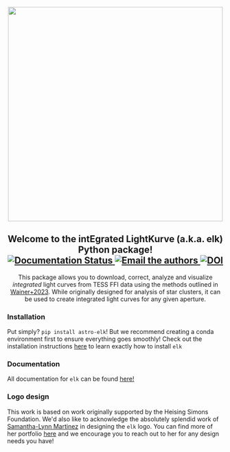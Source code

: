 <p align="center">
    <img width="500", src="https://raw.githubusercontent.com/tobin-wainer/elk/main/docs/_static/main-logo.png">
</p>

<h2 align="center">
    Welcome to the int<b>E</b>grated <b>L</b>ight<b>K</b>urve (a.k.a. elk) Python package!
    <br>
    <a href='https://elk.readthedocs.io/en/latest/?badge=latest'>
        <img src='https://readthedocs.org/projects/elk/badge/?version=latest' alt='Documentation Status' />
    </a>
    <a href="mailto:tobinw@uw.edu?cc=tomwagg@uw.edu">
        <img src="https://img.shields.io/badge/contact-authors-blueviolet.svg?style=flat" alt="Email the authors"/>
    </a>
    <a href="https://zenodo.org/badge/latestdoi/506809131"><img src="https://zenodo.org/badge/506809131.svg" alt="DOI">
    </a>
</h2>

<p align="center">
    This package allows you to download, correct, analyze and visualize <i>integrated</i> light curves from TESS FFI data using the methods outlined in <a href="https://ui.adsabs.harvard.edu/abs/2023arXiv230709510W/abstract">Wainer+2023</a>. While originally designed for analysis of star clusters, it can be used to create integrated light curves for any given aperture.
</p>

### Installation
Put simply? `pip install astro-elk`! But we recommend creating a conda environment first to ensure everything goes smoothly! Check out the installation instructions [here](https://elk.readthedocs.io/en/latest/pages/install.html) to learn exactly how to install `elk`

### Documentation
All documentation for `elk` can be found <a href="https://elk.readthedocs.io/en/latest/">here!</a>

### Logo design
This work is based on work originally supported by the Heising Simons Foundation. We'd also like to acknowledge the absolutely splendid work of <a href="https://www.samanthalynnmartinez.com">Samantha-Lynn Martinez</a> in designing the `elk` logo. You can find more of her portfolio <a href="https://www.samanthalynnmartinez.com/illustrationdesign">here</a> and we encourage you to reach out to her for any design needs you have!
